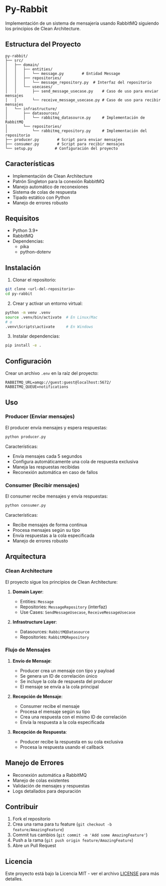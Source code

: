 # Py-Rabbit

Implementación de un sistema de mensajería usando RabbitMQ siguiendo los principios de Clean Architecture.

## Estructura del Proyecto

```
py-rabbit/
├── src/
│   ├── domain/
│   │   ├── entities/
│   │   │   └── message.py        # Entidad Message
│   │   ├── repositories/
│   │   │   └── message_repository.py  # Interfaz del repositorio
│   │   └── usecases/
│   │       ├── send_message_usecase.py    # Caso de uso para enviar mensajes
│   │       └── receive_message_usecase.py # Caso de uso para recibir mensajes
│   └── infrastructure/
│       ├── datasources/
│       │   └── rabbitmq_datasource.py     # Implementación de RabbitMQ
│       └── repositories/
│           └── rabbitmq_repository.py     # Implementación del repositorio
├── producer.py        # Script para enviar mensajes
├── consumer.py        # Script para recibir mensajes
└── setup.py          # Configuración del proyecto
```

## Características

- Implementación de Clean Architecture
- Patrón Singleton para la conexión RabbitMQ
- Manejo automático de reconexiones
- Sistema de colas de respuesta
- Tipado estático con Python
- Manejo de errores robusto

## Requisitos

- Python 3.9+
- RabbitMQ
- Dependencias:
  - pika
  - python-dotenv

## Instalación

1. Clonar el repositorio:
```bash
git clone <url-del-repositorio>
cd py-rabbit
```

2. Crear y activar un entorno virtual:
```bash
python -m venv .venv
source .venv/bin/activate  # En Linux/Mac
# o
.venv\Scripts\activate     # En Windows
```

3. Instalar dependencias:
```bash
pip install -e .
```

## Configuración

Crear un archivo `.env` en la raíz del proyecto:
```env
RABBITMQ_URL=amqp://guest:guest@localhost:5672/
RABBITMQ_QUEUE=notifications
```

## Uso

### Producer (Enviar mensajes)

El producer envía mensajes y espera respuestas:

```bash
python producer.py
```

Características:
- Envía mensajes cada 5 segundos
- Configura automáticamente una cola de respuesta exclusiva
- Maneja las respuestas recibidas
- Reconexión automática en caso de fallos

### Consumer (Recibir mensajes)

El consumer recibe mensajes y envía respuestas:

```bash
python consumer.py
```

Características:
- Recibe mensajes de forma continua
- Procesa mensajes según su tipo
- Envía respuestas a la cola especificada
- Manejo de errores robusto

## Arquitectura

### Clean Architecture

El proyecto sigue los principios de Clean Architecture:

1. **Domain Layer**:
   - Entities: `Message`
   - Repositories: `MessageRepository` (interfaz)
   - Use Cases: `SendMessageUsecase`, `ReceiveMessageUsecase`

2. **Infrastructure Layer**:
   - Datasources: `RabbitMQDatasource`
   - Repositories: `RabbitMQRepository`

### Flujo de Mensajes

1. **Envío de Mensaje**:
   - Producer crea un mensaje con tipo y payload
   - Se genera un ID de correlación único
   - Se incluye la cola de respuesta del producer
   - El mensaje se envía a la cola principal

2. **Recepción de Mensaje**:
   - Consumer recibe el mensaje
   - Procesa el mensaje según su tipo
   - Crea una respuesta con el mismo ID de correlación
   - Envía la respuesta a la cola especificada

3. **Recepción de Respuesta**:
   - Producer recibe la respuesta en su cola exclusiva
   - Procesa la respuesta usando el callback

## Manejo de Errores

- Reconexión automática a RabbitMQ
- Manejo de colas existentes
- Validación de mensajes y respuestas
- Logs detallados para depuración

## Contribuir

1. Fork el repositorio
2. Crea una rama para tu feature (`git checkout -b feature/AmazingFeature`)
3. Commit tus cambios (`git commit -m 'Add some AmazingFeature'`)
4. Push a la rama (`git push origin feature/AmazingFeature`)
5. Abre un Pull Request

## Licencia

Este proyecto está bajo la Licencia MIT - ver el archivo [LICENSE](LICENSE) para más detalles. 